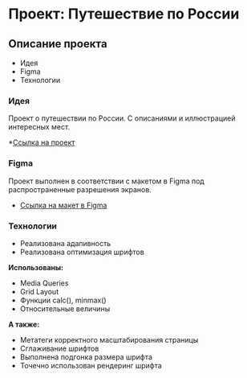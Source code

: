 # Проект: Путешествие по России

## Описание проекта ##
* Идея
* Figma
* Технологии

### Идея ###

Проект о путешествии по России.
С описаниями и иллюстрацией интересных мест.

*[Ссылка на проект](https://nikitabolschakov.github.io/russian-travel/)

### Figma ###

Проект выполнен в соответствии с макетом в Figma под распространенные разрешения экранов.

* [Ссылка на макет в Figma](https://www.figma.com/file/5S2WSbEFL6awjVWJ0NWL8Q/Sprint-3_-Russia-_-desktop-mobile?node-id=28503%3A0)

### Технологии ###

* Реализована адапивность 
* Реализована оптимизация шрифтов

**Использованы:** 

* Media Queries
* Grid Layout
* Функции calc(), minmax()
* Относительные величины

__А также:__

* Метатеги корректного масштабирования страницы
* Сглаживание шрифтов
* Выполнена подгонка размера шрифта
* Точечно использован рендеринг шрифта
